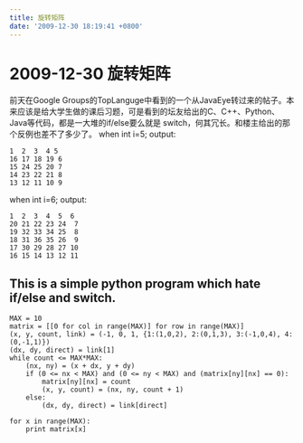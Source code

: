```yaml
---
title: 旋转矩阵
date: '2009-12-30 18:19:41 +0800'
---
```


# 2009-12-30  旋转矩阵

前天在Google Groups的TopLanguge中看到的一个从JavaEye转过来的帖子。本来应该是给大学生做的课后习题，可是看到的坛友给出的C、C++、Python、Java等代码，都是一大堆的if/else要么就是 switch，何其冗长。和楼主给出的那个反例也差不了多少了。 when int i=5; output:

```text
1  2  3  4 5
16 17 18 19 6
15 24 25 20 7
14 23 22 21 8
13 12 11 10 9
```

when int i=6; output:

```text
1  2  3  4  5  6
20 21 22 23 24  7
19 32 33 34 25  8
18 31 36 35 26  9
17 30 29 28 27 10
16 15 14 13 12 11
```

## This is a simple python program which hate if/else and switch.

```text
MAX = 10
matrix = [[0 for col in range(MAX)] for row in range(MAX)]
(x, y, count, link) = (-1, 0, 1, {1:(1,0,2), 2:(0,1,3), 3:(-1,0,4), 4:(0,-1,1)})
(dx, dy, direct) = link[1]
while count <= MAX*MAX:
    (nx, ny) = (x + dx, y + dy)
    if (0 <= nx < MAX) and (0 <= ny < MAX) and (matrix[ny][nx] == 0):
        matrix[ny][nx] = count
        (x, y, count) = (nx, ny, count + 1)
    else:
        (dx, dy, direct) = link[direct]

for x in range(MAX):
    print matrix[x]
```

